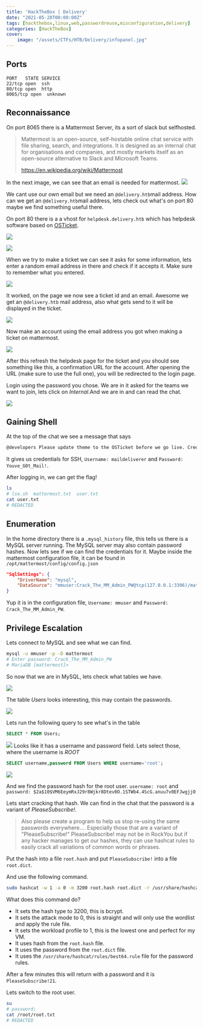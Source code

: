 ```yaml
---
title: 'HackTheBox | Delivery'
date: "2021-05-28T00:00:00Z"
tags: [hackthebox,linux,web,passwordreuse,misconfiguration,delivery]
categories: [HackTheBox]
cover:
    image: "/assets/CTFs/HTB/Delivery/infopanel.jpg"
---
```


## Ports
```
PORT   STATE SERVICE
22/tcp open  ssh
80/tcp open  http
8065/tcp open  unknown
```

## Reconnaissance
On port 8065 there is a Mattermost Server, its a sort of slack but selfhosted.

> Mattermost is an open-source, self-hostable online chat service with file sharing, search, and integrations. It is designed as an internal chat for organisations and companies, and mostly markets itself as an open-source alternative to Slack and Microsoft Teams.
>
> https://en.wikipedia.org/wiki/Mattermost

In the next image, we can see that an email is needed for mattermost.
![](/assets/CTFs/HTB/Delivery/mattermost-setup.png)

We cant use our own email but we need an `@delivery.htb`mail address.
How can we get an `@delivery.htb`mail address, lets check out what's on port 80 maybe we find something useful there.



On port 80 there is a a vhost for `helpdesk.delivery.htb` which has helpdesk software based on [OSTicket](https://osticket.com/). 

![](/assets/CTFs/HTB/Delivery/helpdesk-main.png)



![](/assets/CTFs/HTB/Delivery/helpdesk-create.png)

When we try to make a ticket we can see it asks for some information, lets enter a random email address in there and check if it accepts it. Make sure to remember what you entered.

![](/assets/CTFs/HTB/Delivery/helpdesk-ticketcreated.png)

It worked, on the page we now see a ticket id and an email. Awesome we get an `@delivery.htb` mail address, also what gets send to it will be displayed in the ticket.

![](/assets/CTFs/HTB/Delivery/helpdesk-ticketwithoutconfirmationmail.png)

Now make an account using the email address you got when making a ticket on mattermost.

![](/assets/CTFs/HTB/Delivery/helpdesk-ticketwithconfirmationmail.png)

After this refresh the helpdesk page for the ticket and you should see something like this, a confirmation URL for the account. After opening the URL (make sure to use the full one), you will be redirected to the login page. 

Login using the password you chose.
We are in it asked for the teams we want to join, lets click on *Internal*.And we are in and can read the chat.

![](/assets/CTFs/HTB/Delivery/mattermost-mainchat.png)



## Gaining Shell

At the top of the chat we see a message that says 

```markdown
@developers Please update theme to the OSTicket before we go live. Credentials to the server are maildeliverer:Youve_G0t_Mail! 
```

It gives us credentials for SSH, `Username: maildeliverer` and `Password: Youve_G0t_Mail!`.

After logging in, we can get the flag!
```bash
ls
# lse.sh  mattermost.txt  user.txt
cat user.txt
# REDACTED
```



## Enumeration

In the home directory there is a `.mysql_history` file, this tells us there is a MySQL server running. The MySQL server may also contain password hashes.
Now lets see if we can find the credentials for it. Maybe inside the mattermost configuration file, it can be found in `/opt/mattermost/config/config.json`

```json
"SqlSettings": {
    "DriverName": "mysql",
    "DataSource": "mmuser:Crack_The_MM_Admin_PW@tcp(127.0.0.1:3306)/mattermost?charset=utf8mb4,utf8\u0026readTimeout=30s\u0026writeTimeout=30s"
}
```

Yup it is in the configuration file, `Username: mmuser` and `Password: Crack_The_MM_Admin_PW`.

## Privilege Escalation

Lets connect to MySQL and see what we can find.

```bash
mysql -u mmuser -p -D mattermost
# Enter password: Crack_The_MM_Admin_PW
# MariaDB [mattermost]> 
```

So now that we are in MySQL, lets check what tables we have.

![](/assets/CTFs/HTB/Delivery/mysql-tables.png)

The table *Users* looks interesting, this may contain the passwords.

![](/assets/CTFs/HTB/Delivery/mysql-tables-user.png)

Lets run the following query to see what's in the table 
```sql
SELECT * FROM Users;
```

![](/assets/CTFs/HTB/Delivery/mysql-usertable.png)
Looks like it has a username and password field. Lets select those, where the username is *ROOT*
```sql
SELECT username,password FROM Users WHERE username='root';
```

![](/assets/CTFs/HTB/Delivery/mysql-rootpassword.png)

And we find the password hash for the root user. 
`username: root` and `password: $2a$10$VM6EeymRxJ29r8Wjkr8Dtev0O.1STWb4.4ScG.anuu7v0EFJwgjjO`

Lets start cracking that hash. We can find in the chat that the password is a variant of *PleaseSubscribe!*.

> Also please create a program to help us stop re-using the same passwords everywhere.... Especially those that are a variant of "PleaseSubscribe!"
> PleaseSubscribe! may not be in RockYou but if any hacker manages to get our hashes, they can use hashcat rules to easily crack all variations of common words or phrases.

Put the hash into a file `root.hash` and put `PleaseSubscribe!` into a file `root.dict`.

And use the following command.

```bash
sudo hashcat -w 1 -a 0 -m 3200 root.hash root.dict -r /usr/share/hashcat/rules/best64.rule
```
What does this command do?

- It sets the hash type to 3200, this is bcrypt.
- It sets the attack mode to 0, this is straight and will only use the wordlist and apply the rule file.
- It sets the workload profile to 1, this is the lowest one and perfect for my VM.
- It uses hash from the `root.hash` file.
- It uses the password from the `root.dict` file.
- It uses the `/usr/share/hashcat/rules/best64.rule` file for the password rules.

After a few minutes this will return with a password and it is `PleaseSubscribe!21`.

Lets switch to the root user.

```bash
su
# password:
cat /root/root.txt
# REDACTED
```
